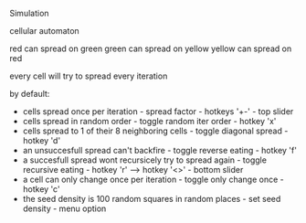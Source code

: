 Simulation

cellular automaton

red can spread on green
green can spread on yellow
yellow can spread on red

every cell will try to spread every iteration

by default:
- cells spread once per iteration                           - spread factor            - hotkeys '+-'  - top slider
- cells spread in random order                              - toggle random iter order - hotkey 'x'
- cells spread to 1 of their 8 neighboring cells            - toggle diagonal spread   - hotkey 'd'
- an unsuccesfull spread can't backfire                     - toggle reverse eating    - hotkey 'f'
- a succesfull spread wont recursicely try to spread again  - toggle recursive eating  - hotkey 'r' --> hotkey '<>' - bottom slider 
- a cell can only change once per iteration                 - toggle only change once  - hotkey 'c'
- the seed density is 100 random squares in random places   - set seed density         - menu option
